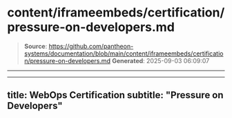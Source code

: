 # content/iframeembeds/certification/pressure-on-developers.md

> **Source**: https://github.com/pantheon-systems/documentation/blob/main/content/iframeembeds/certification/pressure-on-developers.md
> **Generated**: 2025-09-03 06:09:07

---

---
title: WebOps Certification
subtitle: "Pressure on Developers"
---

<Partial file="certification-guide/pressure-on-developers.md" />
